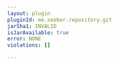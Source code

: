 ```yaml
---
layout: plugin
pluginId: me.seeber.repository.git
jarSha1: INVALID
isJarAvailable: true
error: NONE
violations: []

---
```

